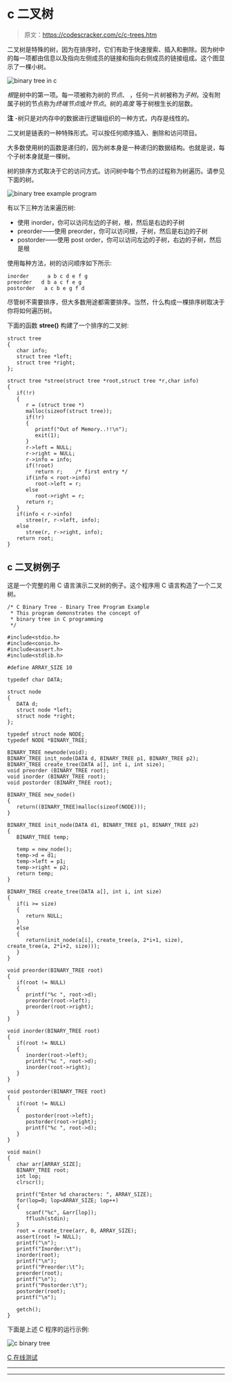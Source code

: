 # c 二叉树

> 原文：<https://codescracker.com/c/c-trees.htm>

二叉树是特殊的树，因为在排序时，它们有助于快速搜索、插入和删除。因为树中的每一项都由信息以及指向左侧成员的链接和指向右侧成员的链接组成。这个图显示了一棵小树。

![binary tree in c](img/f7f01b548a68edb8568260f9f4c56f29.png)

*根*是树中的第一项。每一项被称为树的*节点*、 ，任何一片树被称为*子树*。没有附属子树的节点称为*终端节点*或*叶节点*。树的*高度* 等于树根生长的层数。

**注** -树只是对内存中的数据进行逻辑组织的一种方式，内存是线性的。

二叉树是链表的一种特殊形式。可以按任何顺序插入、删除和访问项目。

大多数使用树的函数是递归的，因为树本身是一种递归的数据结构。也就是说，每个子树本身就是一棵树。

树的排序方式取决于它的访问方式。访问树中每个节点的过程称为树遍历。请参见下面的树。

![binary tree example program](img/c144e0097dba43b5c8af25a151ba661a.png)

有以下三种方法来遍历树:

*   使用 inorder，你可以访问左边的子树，根，然后是右边的子树
*   preorder——使用 preorder，你可以访问根，子树，然后是右边的子树
*   postorder——使用 post order，你可以访问左边的子树，右边的子树，然后是根

使用每种方法，树的访问顺序如下所示:

```
inorder      a b c d e f g
preorder   d b a c f e g
postorder   a c b e g f d
```

尽管树不需要排序，但大多数用途都需要排序。当然，什么构成一棵排序树取决于你将如何遍历树。

下面的函数 **stree()** 构建了一个排序的二叉树:

```
struct tree
{
   char info;
   struct tree *left;
   struct tree *right;
};

struct tree *stree(struct tree *root,struct tree *r,char info)
{
   if(!r)
   {
      r = (struct tree *)
      malloc(sizeof(struct tree));
      if(!r)
      {
         printf("Out of Memory..!!\n");
         exit(1);
      }
      r->left = NULL;
      r->right = NULL;
      r->info = info;
      if(!root)
         return r;    /* first entry */
      if(info < root->info)
         root->left = r;
      else
         root->right = r;
      return r;
   }
   if(info < r->info)
      stree(r, r->left, info);
   else
      stree(r, r->right, info);
   return root;
}
```

## c 二叉树例子

这是一个完整的用 C 语言演示二叉树的例子。这个程序用 C 语言构造了一个二叉树。

```
/* C Binary Tree - Binary Tree Program Example
 * This program demonstrates the concept of
 * binary tree in C programming
 */

#include<stdio.h>
#include<conio.h>
#include<assert.h>
#include<stdlib.h>

#define ARRAY_SIZE 10

typedef char DATA;

struct node
{
   DATA d;
   struct node *left;
   struct node *right;
};

typedef struct node NODE;
typedef NODE *BINARY_TREE;

BINARY_TREE newnode(void);
BINARY_TREE init_node(DATA d, BINARY_TREE p1, BINARY_TREE p2);
BINARY_TREE create_tree(DATA a[], int i, int size);
void preorder (BINARY_TREE root);
void inorder (BINARY_TREE root);
void postorder (BINARY_TREE root);

BINARY_TREE new_node()
{
   return((BINARY_TREE)malloc(sizeof(NODE)));
}

BINARY_TREE init_node(DATA d1, BINARY_TREE p1, BINARY_TREE p2)
{
   BINARY_TREE temp;

   temp = new_node();
   temp->d = d1;
   temp->left = p1;
   temp->right = p2;
   return temp;
}

BINARY_TREE create_tree(DATA a[], int i, int size)
{
   if(i >= size)
   {
      return NULL;
   }
   else
   {
      return(init_node(a[i], create_tree(a, 2*i+1, size), create_tree(a, 2*i+2, size)));
   }
}

void preorder(BINARY_TREE root)
{
   if(root != NULL)
   {
      printf("%c ", root->d);
      preorder(root->left);
      preorder(root->right);
   }
}

void inorder(BINARY_TREE root)
{
   if(root != NULL)
   {
      inorder(root->left);
      printf("%c ", root->d);
      inorder(root->right);
   }
}

void postorder(BINARY_TREE root)
{
   if(root != NULL)
   {
      postorder(root->left);
      postorder(root->right);
      printf("%c ", root->d);
   }
}

void main()
{
   char arr[ARRAY_SIZE];
   BINARY_TREE root;
   int lop;
   clrscr();

   printf("Enter %d characters: ", ARRAY_SIZE);
   for(lop=0; lop<ARRAY_SIZE; lop++)
   {
      scanf("%c", &arr[lop]);
      fflush(stdin);
   }
   root = create_tree(arr, 0, ARRAY_SIZE);
   assert(root != NULL);
   printf("\n");
   printf("Inorder:\t");
   inorder(root);
   printf("\n");
   printf("Preorder:\t");
   preorder(root);
   printf("\n");
   printf("Postorder:\t");
   postorder(root);
   printf("\n");

   getch();
}
```

下面是上述 C 程序的运行示例:

![c binary tree](img/e2d1fc97b6e077d81366f3718e1860be.png)

[C 在线测试](/exam/showtest.php?subid=2)

* * *

* * *